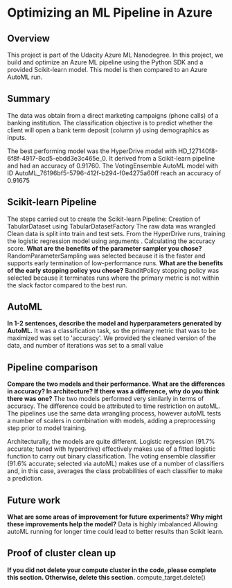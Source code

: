 # Optimizing an ML Pipeline in Azure

## Overview
This project is part of the Udacity Azure ML Nanodegree.
In this project, we build and optimize an Azure ML pipeline using the Python SDK and a provided Scikit-learn model.
This model is then compared to an Azure AutoML run.

## Summary
The data was obtain from a direct marketing campaigns (phone calls) of a banking institution. The classification objective is to predict whether the client will open a bank term deposit (column y) using demographics as inputs.

The best performing model was the HyperDrive model with HD_127140f8-6f8f-4917-8cd5-ebdd3e3c465e_0. It derived from a Scikit-learn pipeline and had an accuracy of 0.91760. The VotingEnsemble AutoML model with ID AutoML_76196bf5-5796-412f-b294-f0e4275a60ff reach an accuracy of 0.91675

## Scikit-learn Pipeline
The steps carried out to create the Scikit-learn Pipeline:
  Creation of TabularDataset using TabularDatasetFactory
  The raw data was wrangled
  Clean data is split into train and test sets.
  From the HyperDrive runs, training the logistic regression model using arguments .
  Calculating the accuracy score.
**What are the benefits of the parameter sampler you chose?**
RandomParameterSampling was selected because it is the faster and supports early termination of low-performance runs.
**What are the benefits of the early stopping policy you chose?**
BanditPolicy stopping policy was selected because it terminates runs where the primary metric is not within the slack factor compared to the best run.
## AutoML
**In 1-2 sentences, describe the model and hyperparameters generated by AutoML.**
It was a classification task, so the primary metric that was to be maximized was set to 'accuracy'. We provided the cleaned version of the data, and number of iterations was set to a small value
## Pipeline comparison
**Compare the two models and their performance. What are the differences in accuracy? In architecture? If there was a difference, why do you think there was one?**
The two models performed very similarly in terms of accuracy. The difference could be attributed to time restriction on autoML.
The pipelines use the same data wrangling process, however autoML tests a number of scalers in combination with models, adding a preprocessing step prior to model training.

Architecturally, the models are quite different. Logistic regression (91.7% accurate; tuned with hyperdrive) effectively makes use of a fitted logistic function to carry out binary classification. The voting ensemble classifier (91.6% accurate; selected via autoML) makes use of a number of classifiers and, in this case, averages the class probabilities of each classifier to make a prediction.
## Future work
**What are some areas of improvement for future experiments? Why might these improvements help the model?**
Data is highly imbalanced
Allowing autoML running for longer time could lead to better results than Scikit learn.

## Proof of cluster clean up
**If you did not delete your compute cluster in the code, please complete this section. Otherwise, delete this section.**
compute_target.delete()
